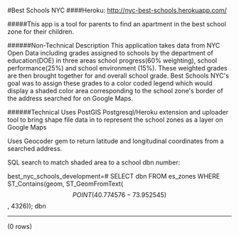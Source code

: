 #Best Schools NYC 
####Heroku: <http://nyc-best-schools.herokuapp.com/>

#####This app is a tool for parents to find an apartment in the best school zone for their children.

######Non-Technical Description
This application takes data from NYC Open Data including grades assigned to schools by the department of education(DOE) in three areas school progress(60% weighting), school performance(25%) and school environment (15%). These weighted grades are then brought together for and overall school grade. Best Schools NYC's goal was to assign these grades to a color coded legend which would display a shaded color area corresponding to the school zone's border of the address searched for on Google Maps.

######Technical
Uses PostGIS Postgresql/Heroku extension and uploader tool to bring shape file data in to represent the school zones as a layer on Google Maps

Uses Geocoder gem to return latitude and longitudinal coordinates from a searched address.

SQL search to match shaded area to a school dbn number:

best_nyc_schools_development=# SELECT dbn FROM es_zones WHERE ST_Contains(geom, ST_GeomFromText($$POINT(40.774576 -73.952545)$$, 4326));
 dbn 
________
(0 rows)


